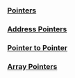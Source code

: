 ### [Pointers](CPointers)

### [Address Pointers](CAddressPointers)

### [Pointer to Pointer](CPointertoPointer)

### [Array Pointers](CArrayPointers)